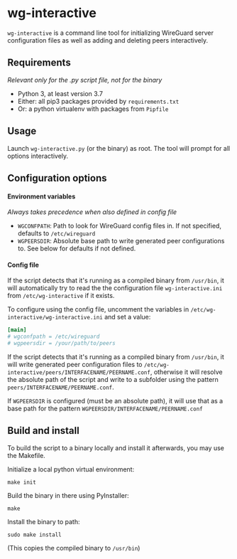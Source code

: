 # wg-interactive
`wg-interactive` is a command line tool for initializing WireGuard server configuration files as well as adding and deleting peers interactively.

## Requirements
_Relevant only for the .py script file, not for the binary_
- Python 3, at least version 3.7
- Either: all pip3 packages provided by `requirements.txt`
- Or: a python virtualenv with packages from `Pipfile`

## Usage
Launch `wg-interactive.py` (or the binary) as root. The tool will prompt for all options interactively.

## Configuration options
#### Environment variables
_Always takes precedence when also defined in config file_
- `WGCONFPATH`: Path to look for WireGuard config files in. If not specified, defaults to `/etc/wireguard`
- `WGPEERSDIR`: Absolute base path to write generated peer configurations to. See below for defaults if not defined.
#### Config file
If the script detects that it's running as a compiled binary from `/usr/bin`, it will automatically try to read the the configuration file `wg-interactive.ini` from `/etc/wg-interactive` if it exists.

To configure using the config file, uncomment the variables in `/etc/wg-interactive/wg-interactive.ini` and set a value:
```ini
[main]
# wgconfpath = /etc/wireguard
# wgpeersdir = /your/path/to/peers
```

If the script detects that it's running as a compiled binary from `/usr/bin`, it will write generated peer configuration files to `/etc/wg-interactive/peers/INTERFACENAME/PEERNAME.conf`, otherwise it will resolve the absolute path of the script and write to a subfolder using the pattern `peers/INTERFACENAME/PEERNAME.conf`.

If `WGPEERSDIR` is configured (must be an absolute path), it will use that as a base path for the pattern `WGPEERSDIR/INTERFACENAME/PEERNAME.conf`

## Build and install
To build the script to a binary locally and install it afterwards, you may use the Makefile.

Initialize a local python virtual environment:

```make init```

Build the binary in there using PyInstaller:

```make```

Install the binary to path:

```sudo make install```

(This copies the compiled binary to `/usr/bin`)